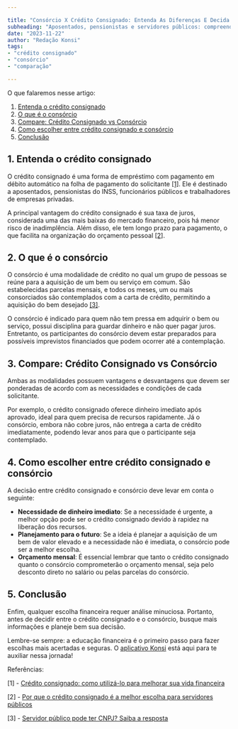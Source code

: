 ```yaml
---

title: "Consórcio X Crédito Consignado: Entenda As Diferenças E Decida Qual Opção É Ideal Para Você"
subheading: "Aposentados, pensionistas e servidores públicos: compreendam melhor como funciona cada uma dessas opções de crédito e faça escolhas financeiras mais inteligentes."
date: "2023-11-22"
author: "Redação Konsi"
tags:
- "crédito consignado"
- "consórcio"
- "comparação"

---
```


O que falaremos nesse artigo:

1. [Entenda o crédito consignado](#entenda-o-credito-consignado)
2. [O que é o consórcio](#o-que-e-o-consorcio)
3. [Compare: Crédito Consignado vs Consórcio](#compare-credito-consignado-vs-consorcio)
4. [Como escolher entre crédito consignado e consórcio](#como-escolher-entre-credito-consignado-e-consorcio)
5. [Conclusão](#conclusao)

## 1. Entenda o crédito consignado

O crédito consignado é uma forma de empréstimo com pagamento em débito automático na folha de pagamento do solicitante [[1]](konsi.com.br/post/crdito-consignado-como-utiliz-lo-para-melhorar-sua-vida-financeira). Ele é destinado a aposentados, pensionistas do INSS, funcionários públicos e trabalhadores de empresas privadas.

A principal vantagem do crédito consignado é sua taxa de juros, considerada uma das mais baixas do mercado financeiro, pois há menor risco de inadimplência. Além disso, ele tem longo prazo para pagamento, o que facilita na organização do orçamento pessoal [[2]](konsi.com.br/post/por-que-o-crdito-consignado-a-melhor-escolha-para-servidores-pblicos).

## 2. O que é o consórcio

O consórcio é uma modalidade de crédito no qual um grupo de pessoas se reúne para a aquisição de um bem ou serviço em comum. São estabelecidas parcelas mensais, e todos os meses, um ou mais consorciados são contemplados com a carta de crédito, permitindo a aquisição do bem desejado [[3]](konsi.com.br/post/servidor-publico-pode-ter-cnpj-saiba-a-resposta).

O consórcio é indicado para quem não tem pressa em adquirir o bem ou serviço, possui disciplina para guardar dinheiro e não quer pagar juros. Entretanto, os participantes do consórcio devem estar preparados para possíveis imprevistos financiados que podem ocorrer até a contemplação.

## 3. Compare: Crédito Consignado vs Consórcio

Ambas as modalidades possuem vantagens e desvantagens que devem ser ponderadas de acordo com as necessidades e condições de cada solicitante. 

Por exemplo, o crédito consignado oferece dinheiro imediato após aprovado, ideal para quem precisa de recursos rapidamente. Já o consórcio, embora não cobre juros, não entrega a carta de crédito imediatamente, podendo levar anos para que o participante seja contemplado.

## 4. Como escolher entre crédito consignado e consórcio

A decisão entre crédito consignado e consórcio deve levar em conta o seguinte:

- **Necessidade de dinheiro imediato**: Se a necessidade é urgente, a melhor opção pode ser o crédito consignado devido à rapidez na liberação dos recursos.
- **Planejamento para o futuro**: Se a ideia é planejar a aquisição de um bem de valor elevado e a necessidade não é imediata, o consórcio pode ser a melhor escolha.
- **Orçamento mensal**: É essencial lembrar que tanto o crédito consignado quanto o consórcio comprometerão o orçamento mensal, seja pelo desconto direto no salário ou pelas parcelas do consórcio.

## 5. Conclusão

Enfim, qualquer escolha financeira requer análise minuciosa. Portanto, antes de decidir entre o crédito consignado e o consórcio, busque mais informações e planeje bem sua decisão.

Lembre-se sempre: a educação financeira é o primeiro passo para fazer escolhas mais acertadas e seguras. O [aplicativo Konsi](https://download.konsi.app) está aqui para te auxiliar nessa jornada!

Referências:

[1] - [Crédito consignado: como utilizá-lo para melhorar sua vida financeira](konsi.com.br/post/crdito-consignado-como-utiliz-lo-para-melhorar-sua-vida-financeira)

[2] - [Por que o crédito consignado é a melhor escolha para servidores públicos](konsi.com.br/post/por-que-o-crdito-consignado-a-melhor-escolha-para-servidores-pblicos)

[3] - [Servidor público pode ter CNPJ? Saiba a resposta](konsi.com.br/post/servidor-publico-pode-ter-cnpj-saiba-a-resposta)